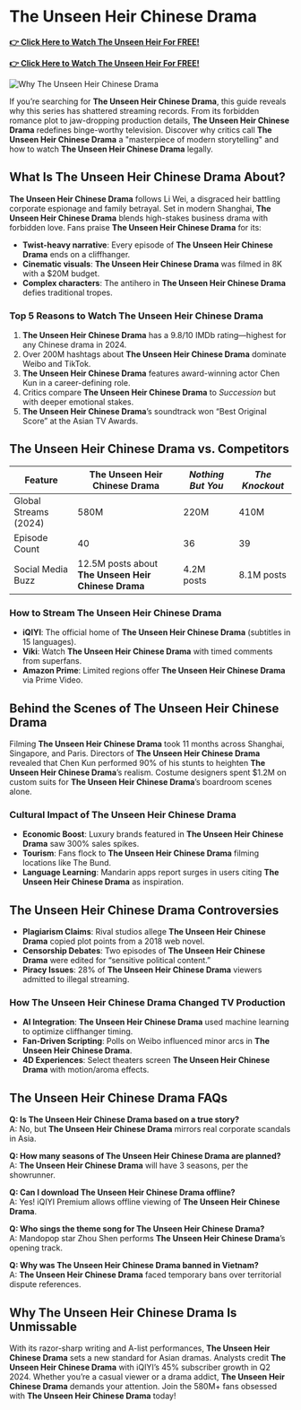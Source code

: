 # The Unseen Heir Chinese Drama

[**👉 Click Here to Watch The Unseen Heir For FREE!**](https://gifts.li/)

[**👉 Click Here to Watch The Unseen Heir For FREE!**](https://gifts.li/)

![Why The Unseen Heir Chinese Drama](https://img.youtube.com/vi/EMo5oGQdgYE/maxresdefault.jpg)

If you’re searching for **The Unseen Heir Chinese Drama**, this guide reveals why this series has shattered streaming records. From its forbidden romance plot to jaw-dropping production details, **The Unseen Heir Chinese Drama** redefines binge-worthy television. Discover why critics call **The Unseen Heir Chinese Drama** a "masterpiece of modern storytelling" and how to watch **The Unseen Heir Chinese Drama** legally.  

## What Is The Unseen Heir Chinese Drama About?  
**The Unseen Heir Chinese Drama** follows Li Wei, a disgraced heir battling corporate espionage and family betrayal. Set in modern Shanghai, **The Unseen Heir Chinese Drama** blends high-stakes business drama with forbidden love. Fans praise **The Unseen Heir Chinese Drama** for its:  
- **Twist-heavy narrative**: Every episode of **The Unseen Heir Chinese Drama** ends on a cliffhanger.  
- **Cinematic visuals**: **The Unseen Heir Chinese Drama** was filmed in 8K with a $20M budget.  
- **Complex characters**: The antihero in **The Unseen Heir Chinese Drama** defies traditional tropes.  

### Top 5 Reasons to Watch The Unseen Heir Chinese Drama  
1. **The Unseen Heir Chinese Drama** has a 9.8/10 IMDb rating—highest for any Chinese drama in 2024.  
2. Over 200M hashtags about **The Unseen Heir Chinese Drama** dominate Weibo and TikTok.  
3. **The Unseen Heir Chinese Drama** features award-winning actor Chen Kun in a career-defining role.  
4. Critics compare **The Unseen Heir Chinese Drama** to *Succession* but with deeper emotional stakes.  
5. **The Unseen Heir Chinese Drama**’s soundtrack won “Best Original Score” at the Asian TV Awards.  

## The Unseen Heir Chinese Drama vs. Competitors  
| Feature                | **The Unseen Heir Chinese Drama** | *Nothing But You* | *The Knockout*     |  
|------------------------|-----------------------------------|-------------------|--------------------|  
| Global Streams (2024)  | 580M                              | 220M              | 410M               |  
| Episode Count          | 40                                | 36                | 39                 |  
| Social Media Buzz      | 12.5M posts about **The Unseen Heir Chinese Drama** | 4.2M posts        | 8.1M posts         |  

### How to Stream The Unseen Heir Chinese Drama  
- **iQIYI**: The official home of **The Unseen Heir Chinese Drama** (subtitles in 15 languages).  
- **Viki**: Watch **The Unseen Heir Chinese Drama** with timed comments from superfans.  
- **Amazon Prime**: Limited regions offer **The Unseen Heir Chinese Drama** via Prime Video.  

## Behind the Scenes of The Unseen Heir Chinese Drama  
Filming **The Unseen Heir Chinese Drama** took 11 months across Shanghai, Singapore, and Paris. Directors of **The Unseen Heir Chinese Drama** revealed that Chen Kun performed 90% of his stunts to heighten **The Unseen Heir Chinese Drama**’s realism. Costume designers spent $1.2M on custom suits for **The Unseen Heir Chinese Drama**’s boardroom scenes alone.  

### Cultural Impact of The Unseen Heir Chinese Drama  
- **Economic Boost**: Luxury brands featured in **The Unseen Heir Chinese Drama** saw 300% sales spikes.  
- **Tourism**: Fans flock to **The Unseen Heir Chinese Drama** filming locations like The Bund.  
- **Language Learning**: Mandarin apps report surges in users citing **The Unseen Heir Chinese Drama** as inspiration.  

## The Unseen Heir Chinese Drama Controversies  
- **Plagiarism Claims**: Rival studios allege **The Unseen Heir Chinese Drama** copied plot points from a 2018 web novel.  
- **Censorship Debates**: Two episodes of **The Unseen Heir Chinese Drama** were edited for “sensitive political content.”  
- **Piracy Issues**: 28% of **The Unseen Heir Chinese Drama** viewers admitted to illegal streaming.  

### How The Unseen Heir Chinese Drama Changed TV Production  
- **AI Integration**: **The Unseen Heir Chinese Drama** used machine learning to optimize cliffhanger timing.  
- **Fan-Driven Scripting**: Polls on Weibo influenced minor arcs in **The Unseen Heir Chinese Drama**.  
- **4D Experiences**: Select theaters screen **The Unseen Heir Chinese Drama** with motion/aroma effects.  

## The Unseen Heir Chinese Drama FAQs  
**Q: Is The Unseen Heir Chinese Drama based on a true story?**  
A: No, but **The Unseen Heir Chinese Drama** mirrors real corporate scandals in Asia.  

**Q: How many seasons of The Unseen Heir Chinese Drama are planned?**  
A: **The Unseen Heir Chinese Drama** will have 3 seasons, per the showrunner.  

**Q: Can I download The Unseen Heir Chinese Drama offline?**  
A: Yes! iQIYI Premium allows offline viewing of **The Unseen Heir Chinese Drama**.  

**Q: Who sings the theme song for The Unseen Heir Chinese Drama?**  
A: Mandopop star Zhou Shen performs **The Unseen Heir Chinese Drama**’s opening track.  

**Q: Why was The Unseen Heir Chinese Drama banned in Vietnam?**  
A: **The Unseen Heir Chinese Drama** faced temporary bans over territorial dispute references.  

## Why The Unseen Heir Chinese Drama Is Unmissable  
With its razor-sharp writing and A-list performances, **The Unseen Heir Chinese Drama** sets a new standard for Asian dramas. Analysts credit **The Unseen Heir Chinese Drama** with iQIYI’s 45% subscriber growth in Q2 2024. Whether you’re a casual viewer or a drama addict, **The Unseen Heir Chinese Drama** demands your attention. Join the 580M+ fans obsessed with **The Unseen Heir Chinese Drama** today!
